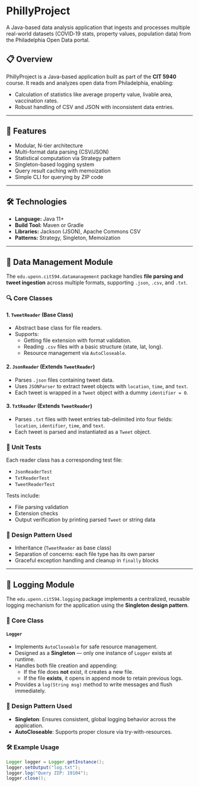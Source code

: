 # PhillyProject

A Java-based data analysis application that ingests and processes multiple real-world datasets (COVID‑19 stats, property values, population data) from the Philadelphia Open Data portal.

## 📋 Overview

PhillyProject is a Java-based application built as part of the **CIT 5940** course. It reads and analyzes open data from Philadelphia, enabling:
- Calculation of statistics like average property value, livable area, vaccination rates.
- Robust handling of CSV and JSON with inconsistent data entries.

---

## 🚀 Features

- Modular, N-tier architecture
- Multi-format data parsing (CSV/JSON)
- Statistical computation via Strategy pattern
- Singleton-based logging system
- Query result caching with memoization
- Simple CLI for querying by ZIP code

---

## 🛠️ Technologies

- **Language:** Java 11+
- **Build Tool:** Maven or Gradle
- **Libraries:** Jackson (JSON), Apache Commons CSV
- **Patterns:** Strategy, Singleton, Memoization

---

## 📁 Data Management Module

The `edu.upenn.cit594.datamanagement` package handles **file parsing and tweet ingestion** across multiple formats, supporting `.json`, `.csv`, and `.txt`.

### 🔍 Core Classes

#### 1. `TweetReader` (Base Class)
- Abstract base class for file readers.
- Supports:
  - Getting file extension with format validation.
  - Reading `.csv` files with a basic structure (state, lat, long).
  - Resource management via `AutoCloseable`.

#### 2. `JsonReader` (Extends `TweetReader`)
- Parses `.json` files containing tweet data.
- Uses `JSONParser` to extract tweet objects with `location`, `time`, and `text`.
- Each tweet is wrapped in a `Tweet` object with a dummy `identifier = 0`.

#### 3. `TxtReader` (Extends `TweetReader`)
- Parses `.txt` files with tweet entries tab-delimited into four fields: `location`, `identifier`, `time`, and `text`.
- Each tweet is parsed and instantiated as a `Tweet` object.

### 🧪 Unit Tests
Each reader class has a corresponding test file:
- `JsonReaderTest`
- `TxtReaderTest`
- `TweetReaderTest`

Tests include:
- File parsing validation
- Extension checks
- Output verification by printing parsed `Tweet` or string data

### 🔄 Design Pattern Used
- Inheritance (`TweetReader` as base class)
- Separation of concerns: each file type has its own parser
- Graceful exception handling and cleanup in `finally` blocks

---

## 🧾 Logging Module

The `edu.upenn.cit594.logging` package implements a centralized, reusable logging mechanism for the application using the **Singleton design pattern**.

### 🔧 Core Class

#### `Logger`
- Implements `AutoCloseable` for safe resource management.
- Designed as a **Singleton** — only one instance of `Logger` exists at runtime.
- Handles both file creation and appending:
  - If the file does **not** exist, it creates a new file.
  - If the file **exists**, it opens in append mode to retain previous logs.
- Provides a `log(String msg)` method to write messages and flush immediately.

### 🔄 Design Pattern Used
- **Singleton**: Ensures consistent, global logging behavior across the application.
- **AutoCloseable**: Supports proper closure via try-with-resources.

### 🛠 Example Usage
```java
Logger logger = Logger.getInstance();
logger.setOutput("log.txt");
logger.log("Query ZIP: 19104");
logger.close();

